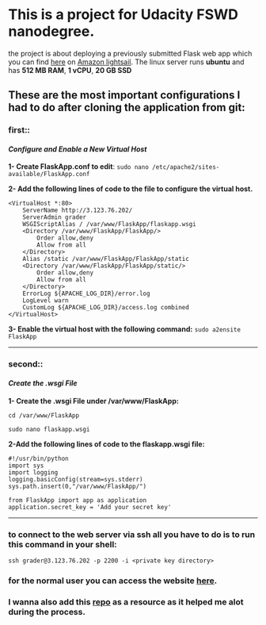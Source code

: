 # This is a project for Udacity FSWD nanodegree.


the project is about deploying a previously submitted Flask web app which you can find [here](https://github.com/Elshafeay/catalog-project-for-udacity) on [Amazon lightsail](https://lightsail.aws.amazon.com).
The linux server runs **ubuntu** and has **512 MB RAM**, **1 vCPU**, **20 GB SSD**


## These are the most important configurations I had to do after cloning the application from git:

### **first::**
#### *Configure and Enable a New Virtual Host*

**1- Create FlaskApp.conf to edit**: ```sudo nano /etc/apache2/sites-available/FlaskApp.conf```

**2- Add the following lines of code to the file to configure the virtual host.**

    <VirtualHost *:80>
    	ServerName http://3.123.76.202/
    	ServerAdmin grader
    	WSGIScriptAlias / /var/www/FlaskApp/flaskapp.wsgi
    	<Directory /var/www/FlaskApp/FlaskApp/>
    		Order allow,deny
    		Allow from all
    	</Directory>
    	Alias /static /var/www/FlaskApp/FlaskApp/static
    	<Directory /var/www/FlaskApp/FlaskApp/static/>
    		Order allow,deny
    		Allow from all
    	</Directory>
    	ErrorLog ${APACHE_LOG_DIR}/error.log
    	LogLevel warn
    	CustomLog ${APACHE_LOG_DIR}/access.log combined
    </VirtualHost>

**3- Enable the virtual host with the following command:** ```sudo a2ensite FlaskApp```

----------------

### **second::**

#### *Create the .wsgi File*

**1- Create the .wsgi File under /var/www/FlaskApp:**

```cd /var/www/FlaskApp```

```sudo nano flaskapp.wsgi```


**2-Add the following lines of code to the flaskapp.wsgi file:**

    #!/usr/bin/python
    import sys
    import logging
    logging.basicConfig(stream=sys.stderr)
    sys.path.insert(0,"/var/www/FlaskApp/")

    from FlaskApp import app as application
    application.secret_key = 'Add your secret key'

----------------

### to connect to the web server via ssh all you have to do is to run this command in your shell:

```ssh grader@3.123.76.202 -p 2200 -i <private key directory>```


### for the normal user you can access the website [here](http://3.123.76.202).

### I wanna also add this [repo](https://github.com/jungleBadger/-nanodegree-linux-server) as a resource as it helped me alot during the process.